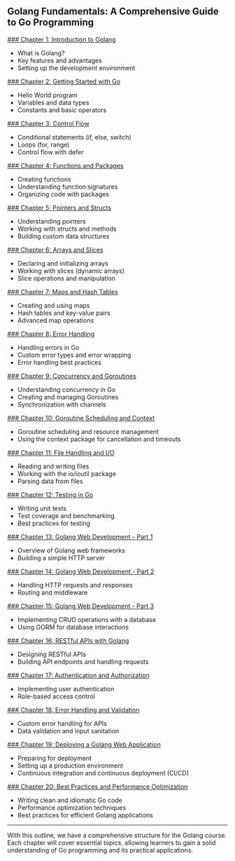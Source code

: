 ## Golang Fundamentals: A Comprehensive Guide to Go Programming

[### Chapter 1: Introduction to Golang](https://learn.blitzbudget.com/coding/backend/serverless/golang/golang-fundamentals/chapter-1-introduction-to-scss-and-bootstrap)
- What is Golang?
- Key features and advantages
- Setting up the development environment

[### Chapter 2: Getting Started with Go](https://learn.blitzbudget.com/coding/backend/serverless/golang/golang-fundamentals/chapter-2-getting-started-with-scss)
- Hello World program
- Variables and data types
- Constants and basic operators

[### Chapter 3: Control Flow](https://learn.blitzbudget.com/coding/backend/serverless/golang/golang-fundamentals/chapter-3-scss-variables-and-mixins)
- Conditional statements (if, else, switch)
- Loops (for, range)
- Control flow with defer

[### Chapter 4: Functions and Packages](https://learn.blitzbudget.com/coding/backend/serverless/golang/golang-fundamentals/chapter-4-nested-rules-and-selectors)
- Creating functions
- Understanding function signatures
- Organizing code with packages

[### Chapter 5: Pointers and Structs](https://learn.blitzbudget.com/coding/backend/serverless/golang/golang-fundamentals/chapter-5-scss-partials-and-imports)
- Understanding pointers
- Working with structs and methods
- Building custom data structures

[### Chapter 6: Arrays and Slices](https://learn.blitzbudget.com/coding/backend/serverless/golang/golang-fundamentals/chapter-6-scss-functions-and-operations)
- Declaring and initializing arrays
- Working with slices (dynamic arrays)
- Slice operations and manipulation

[### Chapter 7: Maps and Hash Tables](https://learn.blitzbudget.com/coding/backend/serverless/golang/golang-fundamentals/chapter-7-responsive-design-with-scss-media-queries)
- Creating and using maps
- Hash tables and key-value pairs
- Advanced map operations

[### Chapter 8: Error Handling](https://learn.blitzbudget.com/coding/backend/serverless/golang/golang-fundamentals/chapter-8-advanced-scss-mixins-for-layouts)
- Handling errors in Go
- Custom error types and error wrapping
- Error handling best practices

[### Chapter 9: Concurrency and Goroutines](https://learn.blitzbudget.com/coding/backend/serverless/golang/golang-fundamentals/chapter-9-customizing-bootstrap-with-scss)
- Understanding concurrency in Go
- Creating and managing Goroutines
- Synchronization with channels

[### Chapter 10: Goroutine Scheduling and Context](https://learn.blitzbudget.com/coding/backend/serverless/golang/golang-fundamentals/chapter-10-scss-transitions-and-animations)
- Goroutine scheduling and resource management
- Using the context package for cancellation and timeouts

[### Chapter 11: File Handling and I/O](https://learn.blitzbudget.com/coding/backend/serverless/golang/golang-fundamentals/chapter-11-scss-and-flexbox)
- Reading and writing files
- Working with the io/ioutil package
- Parsing data from files

[### Chapter 12: Testing in Go](https://learn.blitzbudget.com/coding/backend/serverless/golang/golang-fundamentals/chapter-12-scss-and-css-grid)
- Writing unit tests
- Test coverage and benchmarking
- Best practices for testing

[### Chapter 13: Golang Web Development - Part 1](https://learn.blitzbudget.com/coding/backend/serverless/golang/golang-fundamentals/chapter-13-scss-best-practices-and-optimization)
- Overview of Golang web frameworks
- Building a simple HTTP server

[### Chapter 14: Golang Web Development - Part 2](https://learn.blitzbudget.com/coding/backend/serverless/golang/golang-fundamentals/chapter-14-scss-and-theming)
- Handling HTTP requests and responses
- Routing and middleware

[### Chapter 15: Golang Web Development - Part 3](https://learn.blitzbudget.com/coding/backend/serverless/golang/golang-fundamentals/chapter-15-scss-typography-and-font-styling)
- Implementing CRUD operations with a database
- Using GORM for database interactions

[### Chapter 16: RESTful APIs with Golang](https://learn.blitzbudget.com/coding/backend/serverless/golang/golang-fundamentals/chapter-16-scss-and-browser-compatibility)
- Designing RESTful APIs
- Building API endpoints and handling requests

[### Chapter 17: Authentication and Authorization](https://learn.blitzbudget.com/coding/backend/serverless/golang/golang-fundamentals/chapter-17-scss-variables-and-color-schemes)
- Implementing user authentication
- Role-based access control

[### Chapter 18: Error Handling and Validation](https://learn.blitzbudget.com/coding/backend/serverless/golang/golang-fundamentals/chapter-18-scss-mixins-for-cross-browser-compatibility)
- Custom error handling for APIs
- Data validation and input sanitation

[### Chapter 19: Deploying a Golang Web Application](https://learn.blitzbudget.com/coding/backend/serverless/golang/golang-fundamentals/chapter-19-scss-and-css-reset)
- Preparing for deployment
- Setting up a production environment
- Continuous integration and continuous deployment (CI/CD)

[### Chapter 20: Best Practices and Performance Optimization](https://learn.blitzbudget.com/coding/backend/serverless/golang/golang-fundamentals/chapter-20-scss-best-practices-for-large-scale-projects)
- Writing clean and idiomatic Go code
- Performance optimization techniques
- Best practices for efficient Golang applications

---

With this outline, we have a comprehensive structure for the Golang course. Each chapter will cover essential topics, allowing learners to gain a solid understanding of Go programming and its practical applications.